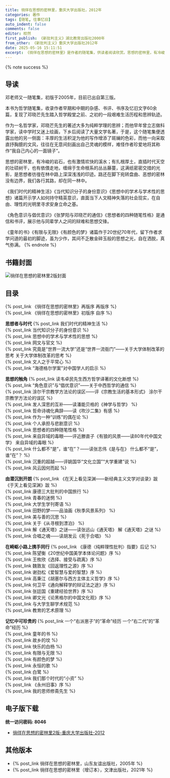 ```yaml
---
title: 徜徉在思想的密林里，重庆大学出版社，2012年
categories: 著作
tags: [随笔, 往事忆旧]
auto_indent: false
comments: false
editor: 皎然
first_publish: 《新批判主义》湖北教育出版社2000年
from_other: 《新批判主义》重庆大学出版社2012年
date: 2025-05-16 15:11:51
excerpt: 《徜徉在思想的密林里》是作者的随笔集，供读者阅读欣赏。思想的密林里，有冷峻的岩石，也有激情欢快的溪水；有扎根厚土，直插时代天空的壮硕树干，也有依偎走地，缠绵于生命根系的丛丛藤蔓，这满纸密密交措的光影，是思想者彷徨在林中路上深深浅浅的印迹。路还在脚下宛转盘曲、恶想的密林没有边界，我们各行其路，却在同一林中。
---
```

{% note success %}
## 导读
邓老师又一随笔集，初版于2005年，目前已出自第三版。

本书为哲学随笔集，收录作者早期和中期的杂感、书评、书序及忆旧文字60余篇，复现了邓晓芒先生踏入哲学殿堂之前、之初的一段艰难生活历程和思辨轨迹。

作为一名哲学家，邓晓芒先生的著述大多为纯粹学理的思辨；而他早年曾立志做科学家，读中学时又迷上绘画，下乡后阅读了大量文学名著，于是，这个随笔集便透露出他的另一侧面：丰厚的生活积淀为他的写作增添了斑斓的色彩，而他一向采取直抒胸臆的文风，往往在无意间刻画出自己灵魂的模样，难怪作者珍爱地将其称作“我自己内心的一面镜子”。

思想的密林里，有冷峻的岩石，也有激情欢快的溪水；有扎根厚土，直插时代天空的壮硕树干，也有依偎走地，缠绵于生命根系的丛丛藤蔓，这满纸密密交措的光影，是思想者彷徨在林中路上深深浅浅的印迹。路还在脚下宛转盘曲、恶想的密林没有边界，我们各行其路，却在同一林中。

《我们时代的精神生活》《当代知识分子的身份意识》《思想中的学术与学术性的思想》诸篇开示学人如何持守精英意识，直面当下人文精神失落的社会现实，在自由、理性的光明里寻求安身立命之基。

《角色意识与倡优意识》《张梦阳与邓晓芒的通信》《思想者的四种随笔性格》是通信和书评，展示他与同辈学人之间的辩难和思想交锋。

《童年的书》《有限与无限》《有颜色的梦》诸篇作于20世纪70年代，留下作者求学问道的最初的脚迹，虽为少作，其间不乏散金碎玉般的思想之光，自在洒脱，真气弥满。
{% endnote %}
## 书籍封面
![徜徉在思想的密林里2版封面](/images/徜徉在思想的密林里2版封面.png)

## 目录
{% post_link 《徜徉在思想的密林里》再版序 再版序 %}<br/>
{% post_link 《徜徉在思想的密林里》初版序 自序 %}<br/>

**思想者与时代**
{% post_link 我们时代的精神生活 %}<br/>
{% post_link 当代知识分子的身份意识 %}<br/>
{% post_link 思想中的学术与学术性的思想 %}<br/>
{% post_link 网文与官文 %}<br/>
{% post_link 究竟是“世界一流大学”还是“世界一流衙门”——关于大学体制改革的思考 关于大学体制改革的思考 %}<br/>
{% post_link 文人之于平常心 %}<br/>
{% post_link “海德格尔学案”对中国学人的启示 %}<br/>

**思想的触角**
{% post_link 读韦卓民先生西方哲学译著的文化断想 %}<br/>
{% post_link “角色意识”与“倡优意识”——关于中西哲学的通信 %}<br/>
{% post_link 涂尔干宗教学方法论的误区——评《宗教生活的基本形式》 涂尔干宗教学方法论的误区 %}<br/>
{% post_link 发人深思的互补——读潘能贝格的《神学与哲学》 %}<br/>
{% post_link 哲命诗魂化典辞——读《吹沙二集》有感 %}<br/>
{% post_link 作为一种“训练”的偶在论 %}<br/>
{% post_link 个人承担与悲剧意识 %}<br/>
{% post_link 思想者的四种随笔性格 %}<br/>
{% post_link 来自异域的毒眼——评近滕直子《有狼的风景——读80年代中国文学》 来自异域的毒眼 %}<br/>
{% post_link 什么都不“是”，谁“在”？——读张志伟《是与在》 什么都不“是”，谁“在”？ %}<br/>
{% post_link 沉重的超越——评姚国华“文化立国”“大学重建”说 %}<br/>
{% post_link 风云因何而起 %}<br/>

**由潜沉到开朗**
{% post_link 《在天上看见深渊——新经典主义文学对谈录》跋 《于天上看见深渊》跋 %}<br/>
{% post_link 康德三大批判的中国旅行 %}<br/>
{% post_link 青春的迷惘 %}<br/>
{% post_link 大学生学刊寄语 %}<br/>
{% post_link 田野的梦——品油画《秋季风景系列》 %}<br/>
{% post_link 美与善的沉思 %}<br/>
{% post_link 关于《从寻根到漂泊》 %}<br/>
{% post_link 解《通天塔》之谜——读张远山《通天塔》 解《通天塔》之谜 %}<br/>
{% post_link 合唱之魂——读胡发云《死于合唱》 %}<br/>

**在崎岖小路上携手同行**
{% post_link 《康德〈纯粹理性批判〉指要》后记 %}<br/>
{% post_link 陈望衡《20世纪中国美学本体论问题》序 %}<br/>
{% post_link 王攸欣《选择、接受与疏离》序 %}<br/>
{% post_link 魏敦友《回返理性之源》序 %}<br/>
{% post_link 谢劲松《爱智慧与爱的智慧》序 %}<br/>
{% post_link 高秉江《胡塞尔与西方主体主义哲学》序 %}<br/>
{% post_link 何卫平《通向解释学的辩证法之途》序 %}<br/>
{% post_link 张廷国《重建经验世界》序 %}<br/>
{% post_link 卿文光《论黑格尔的中国文化观》序 %}<br/>
{% post_link 与大学生聊学术规范 %}<br/>
{% post_link 教育的艺术原理 %}<br/>

**记忆中可珍贵的**
{% post_link 一个“右派崽子”的“革命”经历 一个“右二代”的“革命”经历 %}<br/>
{% post_link 童年的书 %}<br/>
{% post_link 故乡的坟 %}<br/>
{% post_link 快乐的白杨 %}<br/>
{% post_link 有限与无限 %}<br/>
{% post_link 有颜色的梦 %}<br/>
{% post_link 永恒的歌 %}<br/>
{% post_link 白鹭 %}<br/>
{% post_link 我们那个时代的“小资” %}<br/>
{% post_link 《永州旧事》序 %}<br/>
{% post_link 我的恩师修斋先生 %}<br/>

## 电子版下载
**统一访问密码: 8046**
- [徜徉在思想的密林里2版-重庆大学出版社-2012](https://url92.ctfile.com/f/21466692-921260706-e56496?p=8046)

## 其他版本
- {% post_link 徜徉在思想的密林里，山东友谊出版社，2005年 %}<br/>
- {% post_link 徜徉在思想的密林里（增订本），文津出版社，2021年 %}<br/>